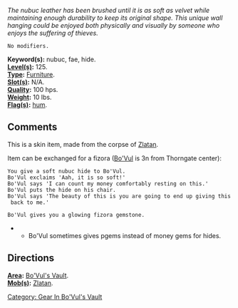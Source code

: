 *The nubuc leather has been brushed until it is as soft as velvet while
maintaining enough durability to keep its original shape. This unique
wall hanging could be enjoyed both physically and visually by someone
who enjoys the suffering of thieves.*

`No modifiers.`

**Keyword(s):** nubuc, fae, hide.  
**[Level(s)](Object_Level.md "wikilink"):** 125.  
**[Type](:Category:_Object_Types.md "wikilink"):**
[Furniture](Furniture "wikilink").  
**[Slot(s)](Object_Slots.md "wikilink"):** N/A.  
**[Quality](Object_Quality.md "wikilink"):** 100 hps.  
**[Weight](Object_Weight.md "wikilink"):** 10 lbs.  
**[Flag(s)](:Category:_Object_Flags.md "wikilink"):**
[hum](Hum_Flag.md "wikilink").  

## Comments

This is a skin item, made from the corpse of
[Zlatan](Zlatan "wikilink").

Item can be exchanged for a fizora ([Bo'Vul](Bo'Vul "wikilink") is 3n
from Thorngate center):

`You give a soft nubuc hide to Bo'Vul.`  
`Bo'Vul exclaims 'Aah, it is so soft!'`  
`Bo'Vul says 'I can count my money comfortably resting on this.'`  
`Bo'Vul puts the hide on his chair.`  
`Bo'Vul says 'The beauty of this is you are going to end up giving this back to me.'`  
  
`Bo'Vul gives you a glowing fizora gemstone.`

-   -   Bo'Vul sometimes gives pgems instead of money gems for hides.

## Directions

**[Area](:Category:_Areas.md "wikilink"):** [ Bo'Vul's
Vault](:Category:_Bo'Vul's_Vault.md "wikilink").  
**[Mob(s)](:Category:_Mobs.md "wikilink"):**
[Zlatan](Zlatan "wikilink").  

[Category: Gear In Bo'Vul's
Vault](Category:_Gear_In_Bo'Vul's_Vault "wikilink")
